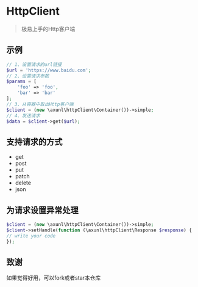 # HttpClient

> 极易上手的Http客户端

## 示例

```php
// 1、设置请求的url链接
$url = 'https://www.baidu.com';
// 2、设置请求参数
$params = [
    'foo' => 'foo',
    'bar' => 'bar'
];
// 3、从容器中取出Http客户端
$client = (new \axunl\httpClient\Container())->simple;
// 4、发送请求
$data = $client->get($url);
```

## 支持请求的方式

- get
- post
- put
- patch
- delete
- json

## 为请求设置异常处理

```php
$client = (new \axunl\httpClient\Container())->simple;
$client->setHandle(function (\axunl\httpClient\Response $response) {
// write your code
});
```

## 致谢

如果觉得好用，可以fork或者star本仓库
